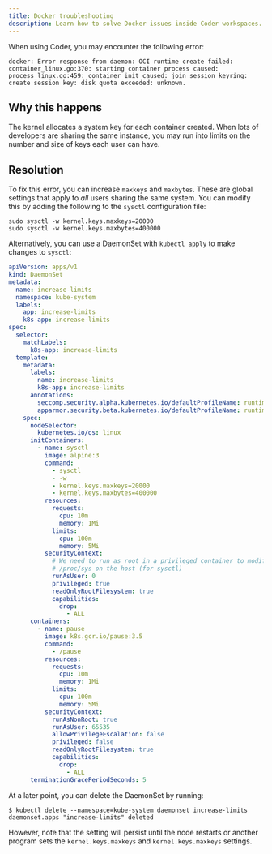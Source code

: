 ```yaml
---
title: Docker troubleshooting
description: Learn how to solve Docker issues inside Coder workspaces.
---
```


When using Coder, you may encounter the following error:

```console
docker: Error response from daemon: OCI runtime create failed:
container_linux.go:370: starting container process caused:
process_linux.go:459: container init caused: join session keyring:
create session key: disk quota exceeded: unknown.
```

## Why this happens

The kernel allocates a system key for each container created. When lots of
developers are sharing the same instance, you may run into limits on the number
and size of keys each user can have.

## Resolution

To fix this error, you can increase `maxkeys` and `maxbytes`. These are global
settings that apply to *all* users sharing the same system. You can modify this
by adding the following to the `sysctl` configuration file:

```console
sudo sysctl -w kernel.keys.maxkeys=20000
sudo sysctl -w kernel.keys.maxbytes=400000
```

Alternatively, you can use a DaemonSet with `kubectl apply` to make changes to
`sysctl`:

```yaml
apiVersion: apps/v1
kind: DaemonSet
metadata:
  name: increase-limits
  namespace: kube-system
  labels:
    app: increase-limits
    k8s-app: increase-limits
spec:
  selector:
    matchLabels:
      k8s-app: increase-limits
  template:
    metadata:
      labels:
        name: increase-limits
        k8s-app: increase-limits
      annotations:
        seccomp.security.alpha.kubernetes.io/defaultProfileName: runtime/default
        apparmor.security.beta.kubernetes.io/defaultProfileName: runtime/default
    spec:
      nodeSelector:
        kubernetes.io/os: linux
      initContainers:
        - name: sysctl
          image: alpine:3
          command:
            - sysctl
            - -w
            - kernel.keys.maxkeys=20000
            - kernel.keys.maxbytes=400000
          resources:
            requests:
              cpu: 10m
              memory: 1Mi
            limits:
              cpu: 100m
              memory: 5Mi
          securityContext:
            # We need to run as root in a privileged container to modify
            # /proc/sys on the host (for sysctl)
            runAsUser: 0
            privileged: true
            readOnlyRootFilesystem: true
            capabilities:
              drop:
                - ALL
      containers:
        - name: pause
          image: k8s.gcr.io/pause:3.5
          command:
            - /pause
          resources:
            requests:
              cpu: 10m
              memory: 1Mi
            limits:
              cpu: 100m
              memory: 5Mi
          securityContext:
            runAsNonRoot: true
            runAsUser: 65535
            allowPrivilegeEscalation: false
            privileged: false
            readOnlyRootFilesystem: true
            capabilities:
              drop:
                - ALL
      terminationGracePeriodSeconds: 5
```

At a later point, you can delete the DaemonSet by running:

```console
$ kubectl delete --namespace=kube-system daemonset increase-limits
daemonset.apps "increase-limits" deleted
```

However, note that the setting will persist until the node restarts or another
program sets the `kernel.keys.maxkeys` and `kernel.keys.maxkeys` settings.
